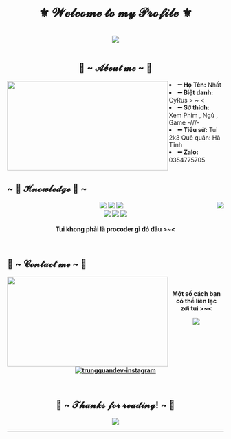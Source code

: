  <body>
<h1 align="center">⚜️  𝓦𝓮𝓵𝓬𝓸𝓶𝓮 𝓽𝓸 𝓶𝔂 𝓟𝓻𝓸𝓯𝓲𝓵𝓮  ⚜️</h1>
<br>
<div align="center">
<img src="https://imgur.com/DhKIIJF.gif">
</div>
<br>
<div>
<h2 align="center"> 🤗 ~ 𝓐𝓫𝓸𝓾𝓽 𝓶𝓮 ~ 🤗 </h2>
<img src="https://imgur.com/A2AZiks.gif" align="left" width="373.5px" height="208.5px">
<li>
<b>➖ Họ Tên:</b> Nhất</li>
<li>
<b>➖ Biệt danh:</b> CyRus > ~ <
</li>
<li>
<b>➖ Sở thích:</b> Xem Phim , Ngủ , Game   -///-
</li>
<li>
<b>➖ Tiểu sử:</b> Tui 2k3 Quê quán: Hà Tĩnh
</li>
<li>
<b>➖ Zalo:</b> 0354775705
</li>
<br>
<p><b>     
</div>
<div>
<h2 align="left">            ~ 📇 𝓚𝓷𝓸𝔀𝓵𝓮𝓭𝓰𝓮 📇 ~</h2>
<p>
<img src="https://imgur.com/kSGRLjG.gif" align="right">
</div>
<div>
<p align="center"><img src="https://img.shields.io/badge/adobe%20photoshop%20-%2331A8FF.svg?&style=for-the-badge&logo=adobe%20photoshop&logoColor=white"/> <img src="https://img.shields.io/badge/html5%20-%23E34F26.svg?&style=for-the-badge&logo=html5&logoColor=white"/> <img src="https://img.shields.io/badge/css3%20-%231572B6.svg?&style=for-the-badge&logo=css3&logoColor=white"/><br>
 <img src="https://img.shields.io/badge/node.js%20-%2343853D.svg?&style=for-the-badge&logo=node.js&logoColor=white"/> <img src="https://img.shields.io/badge/javascript%20-%23323330.svg?&style=for-the-badge&logo=javascript&logoColor=%23F7DF1E"/> <img src="https://img.shields.io/badge/git%20-%23F05033.svg?&style=for-the-badge&logo=git&logoColor=white"/> <br><br>
Tui khong phải là procoder gì đó đâu  >~<
</p>
<br>
<h2>           📝 ~ 𝓒𝓸𝓷𝓽𝓪𝓬𝓽 𝓶𝓮 ~ 📝</h2>
<img src="https://i.imgur.com/KXx0cCx.gif" align="left" width="373.5px" height="208.5px">
<br>
<p align="center">Một số cách bạn có thể liên lạc <br>
zới tui >~< </p>
<p align="center"><a href="https://www.facebook.com/vnhat03/" target="_blank"><img src="https://img.icons8.com/bubbles/100/000000/facebook-new.png"/></a> <a href="https://www.facebook.com/vnhat03/" target="_blank"><img src="https://img.icons8.com/bubbles/100/000000/instagram.png" alt="trungquandev-instagram"/></a></p>
</div>
<br>
<div>
<h2 align="center">💖 ~ 𝓣𝓱𝓪𝓷𝓴𝓼 𝓯𝓸𝓻 𝓻𝓮𝓪𝓭𝓲𝓷𝓰! ~ 💖</h2>
<div align="center">
<img src="https://i.imgur.com/T5uossV.gif">
</div>
<hr>
</div>
</div>
</body>
